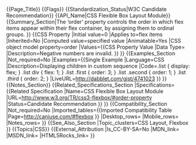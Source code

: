 {{Page_Title}}
{{Flags}}
{{Standardization_Status|W3C Candidate Recommendation}}
{{API_Name|CSS Flexible Box Layout Module}}
{{Summary_Section|The ‘order’ property controls the order in which flex items appear within their flex container, by assigning them to ordinal groups. }}
{{CSS Property
|Initial value=0
|Applies to=flex items
|Inherited=No
|Computed value=specified value
|Animatable=Yes
|CSS object model property=order
|Values={{CSS Property Value
|Data Type=<integer>
|Description=Negative numbers are invalid.
}}
}}
{{Examples_Section
|Not_required=No
|Examples={{Single Example
|Language=CSS
|Description=Displaying children in custom sequence
|Code=.list {
  display: flex;
}
.list div {
  flex: 1;
}
.list .first {
  order: 3;
}
.list .second {
  order: 1;
}
.list .third {
  order: 2;
}
|LiveURL=http://dabblet.com/gist/4741023
}}
}}
{{Notes_Section}}
{{Related_Specifications_Section
|Specifications={{Related Specification
|Name=CSS Flexible Box Layout Module
|URL=http://www.w3.org/TR/css3-flexbox/#order-property
|Status=Candidate Recommendation
}}
}}
{{Compatibility_Section
|Not_required=No
|Imported_tables={{Imported Compatibility Table
|Page=http://caniuse.com/#flexbox
}}
|Desktop_rows=
|Mobile_rows=
|Notes_rows=
}}
{{See_Also_Section
|Topic_clusters=CSS Layout, Flexbox
}}
{{Topics|CSS}}
{{External_Attribution
|Is_CC-BY-SA=No
|MDN_link=
|MSDN_link=
|HTML5Rocks_link=
}}